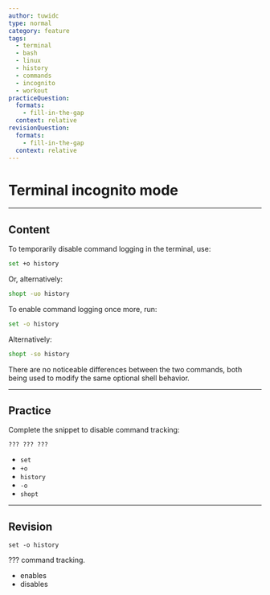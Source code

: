 ```yaml
---
author: tuwidc
type: normal
category: feature
tags:
  - terminal
  - bash
  - linux
  - history
  - commands
  - incognito
  - workout
practiceQuestion:
  formats:
    - fill-in-the-gap
  context: relative
revisionQuestion:
  formats:
    - fill-in-the-gap
  context: relative
---
```


# Terminal incognito mode


---

## Content

To temporarily disable command logging in the terminal, use:

```bash
set +o history 
```

Or, alternatively:

```bash
shopt -uo history 
```

To enable command logging once more, run:

```bash
set -o history 
```

Alternatively:

```bash
shopt -so history 
```

There are no noticeable differences between the two commands, both being used to modify the same optional shell behavior.


---

## Practice

Complete the snippet to disable command tracking:

```plain-text
??? ??? ???
```

- `set`
- `+o`
- `history`
- `-o`
- `shopt`


---

## Revision

```plain-text
set -o history
```

??? command tracking.

- enables
- disables
